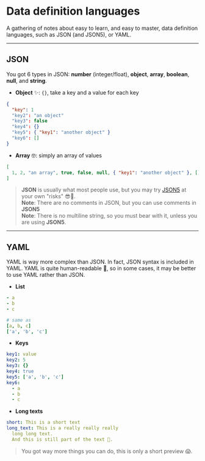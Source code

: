 # Data definition languages

A gathering of notes about easy to learn, and easy to master, data definition languages, such as JSON (and JSON5), or YAML.

<hr class="sl">

## JSON

You got 6 types in JSON: **number** (integer/float), **object**, **array**, **boolean**, **null**, and **string**.

* **Object** ✨: `{}`, take a key and a value for each key

```json
{
  "key": 1
  "key2": "an object"
  "key3": false
  "key4": {}
  "key5": { "key1": "another object" }
  "key6": []
}
```

* **Array** 🤓: simply an array of values

```json
[
  1, 2, "an array", true, false, null, { "key1": "another object" }, []
]
```

> **JSON** is usually what most people use, but you may try [JSON5](https://json5.org/) at your own "risks" 😎🚀.<br>
> **Note**: There are no comments in JSON, but you can use comments in **JSON5**<br>
> **Note**: There is no multiline string, so you must bear with it, unless you are using **JSON5**.

<hr class="sr">

## YAML

YAML is way more complex than JSON. In fact, JSON syntax is included in YAML. YAML is quite human-readable 🚀, so in some cases, it may be better to use YAML rather than JSON.

* **List**

```yaml
- a
- b
- c

# same as
[a, b, c]
['a', 'b', 'c']
```

* **Keys**

```yaml
key1: value
key2: 5
key3: {}
key4: true
key5: ['a', 'b', 'c']
key6:
  - a
  - b
  - c
```

* **Long texts**

```yaml
short: This is a short text
long_text: This is a really really really
  long long text. 
  And this is still part of the text 🚀.
```

> You got way more things you can do, this is only a short preview 😱.